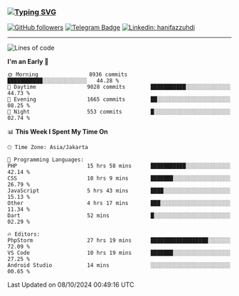 ### [![Typing SVG](https://readme-typing-svg.herokuapp.com?font=lato&size=22&lines=Hi+There+👋)](https://git.io/typing-svg) 

[![GitHub followers](https://img.shields.io/github/followers/hanifazzuhdi?label=Follow&style=social)](https://github.com/hanifazzuhdi/?tab=follow) 
[![Telegram Badge](https://img.shields.io/badge/-hanif0198-blue?style=social&logo=telegram&link=https://www.t.me/hanif0198/)](https://www.t.me/hanif0198/) 
[![Linkedin: hanifazzuhdi](https://img.shields.io/badge/-hanifazzuhdi-blue?style=flat-square&logo=Linkedin&logoColor=white&link=https://www.linkedin.com/in/hanif-az-zuhdi-69688019b/)](https://www.linkedin.com/in/hanif-az-zuhdi-69688019b/) 

<hr/>

<!--START_SECTION:waka-->
![Lines of code](https://img.shields.io/badge/From%20Hello%20World%20I%27ve%20Written-69.6%20million%20lines%20of%20code-blue)

**I'm an Early 🐤** 

```text
🌞 Morning                8936 commits        ███████████░░░░░░░░░░░░░░   44.28 % 
🌆 Daytime                9028 commits        ███████████░░░░░░░░░░░░░░   44.73 % 
🌃 Evening                1665 commits        ██░░░░░░░░░░░░░░░░░░░░░░░   08.25 % 
🌙 Night                  553 commits         █░░░░░░░░░░░░░░░░░░░░░░░░   02.74 % 
```


📊 **This Week I Spent My Time On** 

```text
🕑︎ Time Zone: Asia/Jakarta

💬 Programming Languages: 
PHP                      15 hrs 58 mins      ███████████░░░░░░░░░░░░░░   42.14 % 
CSS                      10 hrs 9 mins       ███████░░░░░░░░░░░░░░░░░░   26.79 % 
JavaScript               5 hrs 43 mins       ████░░░░░░░░░░░░░░░░░░░░░   15.13 % 
Other                    4 hrs 17 mins       ███░░░░░░░░░░░░░░░░░░░░░░   11.34 % 
Dart                     52 mins             █░░░░░░░░░░░░░░░░░░░░░░░░   02.29 % 

🔥 Editors: 
PhpStorm                 27 hrs 19 mins      ██████████████████░░░░░░░   72.09 % 
VS Code                  10 hrs 19 mins      ███████░░░░░░░░░░░░░░░░░░   27.25 % 
Android Studio           14 mins             ░░░░░░░░░░░░░░░░░░░░░░░░░   00.65 % 
```


 Last Updated on 08/10/2024 00:49:16 UTC
<!--END_SECTION:waka-->
